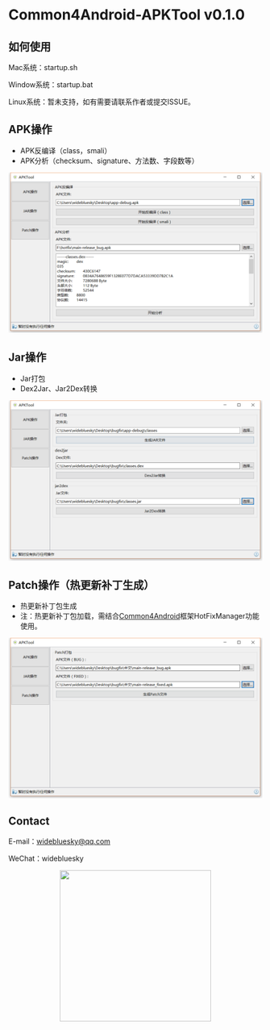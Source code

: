 # Common4Android-APKTool v0.1.0

## 如何使用

Mac系统：startup.sh

Window系统：startup.bat

Linux系统：暂未支持，如有需要请联系作者或提交ISSUE。

## APK操作

- APK反编译（class，smali）
- APK分析（checksum、signature、方法数、字段数等）

<p align="center" >
  <img width="800" src="https://github.com/widebluesky/Common4Android-APKTool/blob/gh-pages/res/screen_shot_01.png?raw=true">
</p>


## Jar操作

- Jar打包
- Dex2Jar、Jar2Dex转换

<p align="center" >
  <img width="800" src="https://github.com/widebluesky/Common4Android-APKTool/blob/gh-pages/res/screen_shot_02.png?raw=true">
</p>


## Patch操作（热更新补丁生成）

- 热更新补丁包生成
- 注：热更新补丁包加载，需结合[Common4Android](https://github.com/widebluesky/Common4Android/blob/master/README.md#--hotfixmanager)框架HotFixManager功能使用。

<p align="center" >
  <img width="800" src="https://github.com/widebluesky/Common4Android-APKTool/blob/gh-pages/res/screen_shot_03.png?raw=true">
</p>

## Contact

  E-mail：widebluesky@qq.com
  
  WeChat：widebluesky
  
<p align="center" >
  <img width="300" height="300" src="https://raw.githubusercontent.com/widebluesky/Common4Android/master/wechat_qrcode.jpg">
</p>
  
